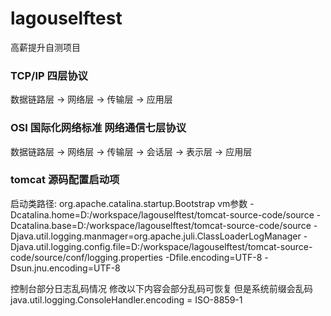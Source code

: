 # lagouselftest
高薪提升自测项目

### TCP/IP 四层协议

数据链路层 -> 网络层 -> 传输层 -> 应用层

### OSI 国际化网络标准 网络通信七层协议

数据链路层 -> 网络层 -> 传输层 -> 会话层 -> 表示层 -> 应用层

### tomcat 源码配置启动项
启动类路径:
org.apache.catalina.startup.Bootstrap
vm参数
-Dcatalina.home=D:/workspace/lagouselftest/tomcat-source-code/source
-Dcatalina.base=D:/workspace/lagouselftest/tomcat-source-code/source
-Djava.util.logging.manmager=org.apache.juli.ClassLoaderLogManager
-Djava.util.logging.config.file=D:/workspace/lagouselftest/tomcat-source-code/source/conf/logging.properties
-Dfile.encoding=UTF-8
-Dsun.jnu.encoding=UTF-8

控制台部分日志乱码情况 修改以下内容会部分乱码可恢复 但是系统前缀会乱码
java.util.logging.ConsoleHandler.encoding = ISO-8859-1